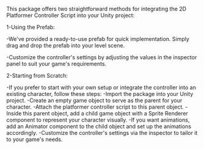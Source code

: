 This package offers two straightforward methods for integrating the 2D Platformer Controller Script into your Unity project:

1-Using the Prefab:

-We've provided a ready-to-use prefab for quick implementation. Simply drag and drop the prefab into your level scene.

-Customize the controller's settings by adjusting the values in the inspector panel to suit your game's requirements.

2-Starting from Scratch:

-If you prefer to start with your own setup or integrate the controller into an existing character, follow these steps:
-Import the package into your Unity project.
-Create an empty game object to serve as the parent for your character.
-Attach the platformer controller script to this parent object.
-Inside this parent object, add a child game object with a Sprite Renderer component to represent your character visually.
-If you want animations, add an Animator component to the child object and set up the animations accordingly.
-Customize the controller's settings via the inspector to tailor it to your game's needs.